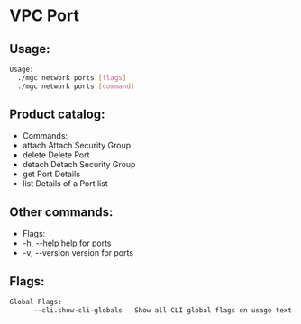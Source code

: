 # VPC Port

## Usage:
```bash
Usage:
  ./mgc network ports [flags]
  ./mgc network ports [command]
```

## Product catalog:
- Commands:
- attach      Attach Security Group
- delete      Delete Port
- detach      Detach Security Group
- get         Port Details
- list        Details of a Port list

## Other commands:
- Flags:
- -h, --help      help for ports
- -v, --version   version for ports

## Flags:
```bash
Global Flags:
      --cli.show-cli-globals   Show all CLI global flags on usage text
```

